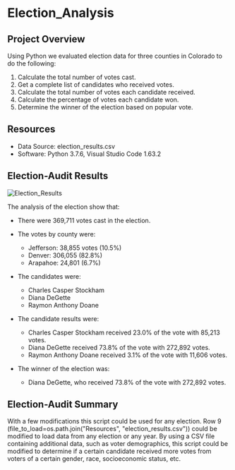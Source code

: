 # Election_Analysis

## Project Overview
Using Python we evaluated election data for three counties in Colorado to do the following:

1. Calculate the total number of votes cast.
2. Get a complete list of candidates who received votes.
3. Calculate the total number of votes each candidate received.
4. Calculate the percentage of votes each candidate won.
5. Determine the winner of the election based on popular vote.

## Resources
- Data Source: election_results.csv
- Software: Python 3.7.6, Visual Studio Code 1.63.2

## Election-Audit Results
![Election_Results](https://user-images.githubusercontent.com/60076980/149666719-d29cb549-0453-48f2-876e-a93391be22e4.png)

The analysis of the election show that:

- There were 369,711 votes cast in the election.

- The votes by county were:
  - Jefferson: 38,855 votes (10.5%)
  -  Denver: 306,055 (82.8%)
  -  Arapahoe: 24,801 (6.7%)

- The candidates were:
  - Charles Casper Stockham
  - Diana DeGette
  - Raymon Anthony Doane
  
- The candidate results were:
  - Charles Casper Stockham received 23.0% of the vote with 85,213 votes.
  - Diana DeGette received 73.8% of the vote with 272,892 votes.
  - Raymon Anthony Doane received 3.1% of the vote with 11,606 votes.
  
- The winner of the election was:
  - Diana DeGette, who received 73.8% of the vote with 272,892 votes.

## Election-Audit Summary
With a few modifications this script could be used for any election. Row 9 (file_to_load=os.path.join("Resources", "election_results.csv")) could be modified to load data from any election or any year. By using a CSV file containing additional data, such as voter demographics, this script could be modified to determine if a certain candidate received more votes from voters of a certain gender, race, socioeconomic status, etc.
